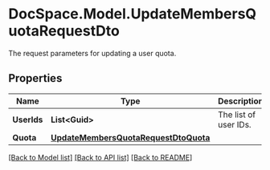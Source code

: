 # DocSpace.Model.UpdateMembersQuotaRequestDto
The request parameters for updating a user quota.

## Properties

Name | Type | Description | Notes
------------ | ------------- | ------------- | -------------
**UserIds** | **List&lt;Guid&gt;** | The list of user IDs. | [optional] 
**Quota** | [**UpdateMembersQuotaRequestDtoQuota**](.md) |  | [optional] 

[[Back to Model list]](../README.md#documentation-for-models) [[Back to API list]](../README.md#documentation-for-api-endpoints) [[Back to README]](../README.md)

